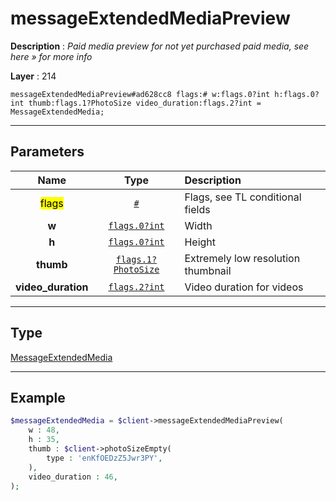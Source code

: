 # messageExtendedMediaPreview

**Description** : *Paid media preview for not yet purchased paid media, see here &raquo; for more info*

**Layer** : 214

```tl
messageExtendedMediaPreview#ad628cc8 flags:# w:flags.0?int h:flags.0?int thumb:flags.1?PhotoSize video_duration:flags.2?int = MessageExtendedMedia;
```

---

## Parameters

| Name | Type | Description |
| :---: | :---: | :--- |
| <mark>flags</mark> | [`#`](type/#) | Flags, see TL conditional fields |
| **w** | [`flags.0?int`](type/int) | Width |
| **h** | [`flags.0?int`](type/int) | Height |
| **thumb** | [`flags.1?PhotoSize`](type/PhotoSize) | Extremely low resolution thumbnail |
| **video_duration** | [`flags.2?int`](type/int) | Video duration for videos |

---

## Type

[MessageExtendedMedia](type/MessageExtendedMedia)

---

## Example

```php
$messageExtendedMedia = $client->messageExtendedMediaPreview(
	w : 48,
	h : 35,
	thumb : $client->photoSizeEmpty(
		type : 'enKfOEDzZ5Jwr3PY',
	),
	video_duration : 46,
);
```